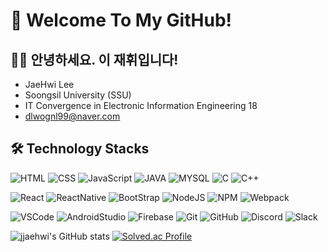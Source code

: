 # 👋 Welcome To My GitHub!

## 🧑‍💻 안녕하세요. 이 재휘입니다!

- JaeHwi Lee
- Soongsil University (SSU)
- IT Convergence in Electronic Information Engineering 18
- dlwognl99@naver.com

## 🛠 Technology Stacks

![HTML](https://img.shields.io/badge/HTML-%23E34F26.svg?style=flat&logo=html5&logoColor=white) ![CSS](https://img.shields.io/badge/CSS-%231572B6.svg?style=flat&logo=css3&logoColor=white) ![JavaScript](https://img.shields.io/badge/JavaScript-F7DF1E.svg?style=flat&logo=javascript&logoColor=black)
![JAVA](https://img.shields.io/badge/JAVA-007396.svg?style=flat&logo=openjdk&logoColor=white) ![MYSQL](https://img.shields.io/badge/MYSQL-4479A1.svg?style=flat&logo=mysql&logoColor=white)
![C](https://img.shields.io/badge/C-A8B9CC.svg?style=flat&logo=C&logoColor=white) ![C++](https://img.shields.io/badge/C++-00599C.svg?style=flat&logo=Cplusplus&logoColor=white)

![React](https://img.shields.io/badge/React-61DAFB.svg?style=flat&logo=react&logoColor=white) ![ReactNative](https://img.shields.io/badge/React%20Native-%2320232a.svg?style=flat&logo=react&logoColor=%2361DAFB) ![BootStrap](https://img.shields.io/badge/BootStrap-7952B3?style=flat&logo=bootstrap&logoColor=white)
![NodeJS](https://img.shields.io/badge/Node.js-339933?style=flat&logo=node.js&logoColor=white) ![NPM](https://img.shields.io/badge/NPM-CB3837.svg?style=flat&logo=npm&logoColor=white) ![Webpack](https://img.shields.io/badge/Webpack-%238DD6F9.svg?style=flat&logo=webpack&logoColor=black)

![VSCode](https://img.shields.io/badge/Visual%20Studio%20Code-007ACC.svg?style=flat&logo=visual-studio-code&logoColor=white) ![AndroidStudio](https://img.shields.io/badge/Android%20Studio-3DDC84.svg?style=flat&logo=android-studio&logoColor=white)
![Firebase](https://img.shields.io/badge/Firebase-FFCA28.svg?style=flat&logo=firebase&logoColor=white) ![Git](https://img.shields.io/badge/git-%23F05033.svg?style=flat&logo=git&logoColor=white) ![GitHub](https://img.shields.io/badge/github-%23121011.svg?style=flat&logo=github&logoColor=white)
![Discord](https://img.shields.io/badge/Discord-5865F2?style=flat&logo=discord&logoColor=white) ![Slack](https://img.shields.io/badge/Slack-4A154B?style=flat&logo=slack&logoColor=white)

![jjaehwi's GitHub stats](https://github-readme-stats.vercel.app/api?username=jjaehwi&show_icons=true&theme=gruvbox)
[![Solved.ac Profile](http://mazassumnida.wtf/api/v2/generate_badge?boj=dlwognl99)](https://solved.ac/dlwognl99/)

